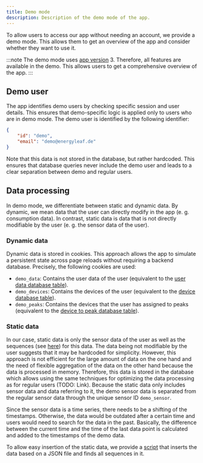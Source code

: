 ```yaml
---
title: Demo mode
description: Description of the demo mode of the app.
---
```


To allow users to access our app without needing an account, we provide a demo mode. This allows them to get an overview of the app and consider whether they want to use it.

:::note
The demo mode uses [app version](/web/app-versions/) 3. Therefore, all features are available in the demo. This allows users to get a comprehensive overview of the app.
:::

## Demo user

The app identifies demo users by checking specific session and user details. This ensures that demo-specific logic is applied only to users who are in demo mode. The demo user is identified by the following identifier:

```json
{
    "id": "demo",
    "email": "demo@energyleaf.de"
}
```

Note that this data is not stored in the database, but rather hardcoded. This ensures that database queries never include the demo user and leads to a clear separation between demo and regular users.

## Data processing

In demo mode, we differentiate between static and dynamic data. By dynamic, we mean data that the user can directly modify in the app (e. g. consumption data). In contrast, static data is data that is not directly modifiable by the user (e. g. the sensor data of the user).

### Dynamic data

Dynamic data is stored in cookies. This approach allows the app to simulate a persistent state across page reloads without requiring a backend database. Precisely, the following cookies are used:

- `demo_data`: Contains the user data of the user (equivalent to the [user data database table](/general/database/#user-data-table)).
- `demo_devices`: Contains the devices of the user (equivalent to the [device database table](/general/database/#device-table)).
- `demo_peaks`: Contains the devices that the user has assigned to peaks (equivalent to the [device to peak database table](/general/database/#device-to-peak-table)).

### Static data

In our case, static data is only the sensor data of the user as well as the sequences (see [here](/web/sequences)) for this data. The data being not modifiable by the user suggests that it may be hardcoded for simplicity. However, this approach is not efficient for the large amount of data on the one hand and the need of flexible aggregation of the data on the other hand because the data is processed in memory. Therefore, this data is stored in the database which allows using the same techniques for optimizing the data processing as for regular users (TODO: Link). Because the static data only includes sensor data and data referring to it, the demo sensor data is separated from the regular sensor data through the unique sensor ID `demo_sensor`.

Since the sensor data is a time series, there needs to be a shifting of the timestamps. Otherwise, the data would be outdated after a certain time and users would need to search for the data in the past. Basically, the difference between the current time and the time of the last data point is calculated and added to the timestamps of the demo data.

To allow easy insertion of the static data, we provide a [script](/general/scripts#addDemoData) that inserts the data based on a JSON file and finds all sequences in it.